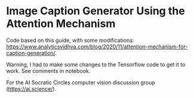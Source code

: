 # Image Caption Generator Using the Attention Mechanism

Code based on this guide, with some modifications:
https://www.analyticsvidhya.com/blog/2020/11/attention-mechanism-for-caption-generation/.

Warning, I had to make some changes to the Tensorflow code to get it to work. See comments in notebook.

For the AI Socratic Circles computer vision discussion group (https://ai.science/).
